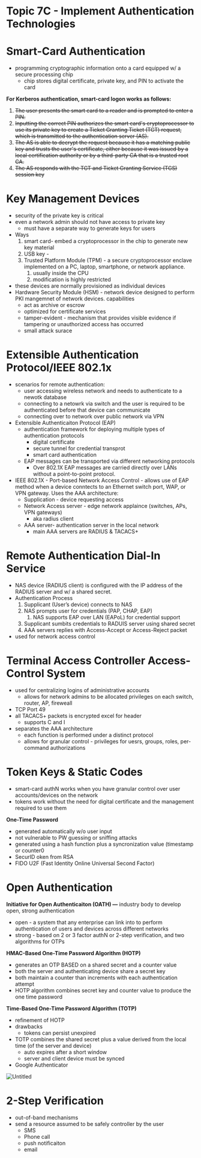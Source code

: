 # Topic 7C - Implement Authentication Technologies

# Smart-Card Authentication

- programming cryptographic information onto a card equipped w/ a secure processing chip
    - chip stores digital certificate, private key, and PIN to activate the card

**For Kerberos authentication, smart-card logon works as follows:**

1. ~~The user presents the smart card to a reader and is prompted to enter a PIN.~~
2. ~~Inputting the correct PIN authorizes the smart card's cryptoprocessor to use its
private key to create a Ticket Granting Ticket (TGT) request, which is transmitted
to the authentication server (AS).~~
3. ~~The AS is able to decrypt the request because it has a matching public key and
trusts the user's certificate, either because it was issued by a local certification
authority or by a third-party CA that is a trusted root CA.~~
4. ~~The AS responds with the TGT and Ticket Granting Service (TGS) session key~~

# Key Management Devices

- security of the private key is critical
- even a network admin should not have access to private key
    - must have a separate way to generate keys for users
- Ways
    1. smart card- embed a cryptoprocessor in the chip to generate new key material
    2. USB key - 
    3. Trusted Platform Module (TPM) -  a secure cryptoprocessor enclave implemented on a PC, laptop, smartphone, or network appliance.
        1. usually inside the CPU
        2. modification is highly restricted
- these devices are normally provisioned as individual devices
- Hardware Security Module (HSM) - network device designed to perform PKI mangemnet of network devices. capabilities
    - act as archive or escrow
    - optimized for certificate services
    - tamper-evident - mechanism that provides visible evidence if tampering or unauthorized access has occurred
    - small attack surace

# Extensible Authentication Protocol/IEEE 802.1x

- scenarios for remote authentication:
    - user accessing wireless network and needs to authenticate to a newotk database
    - connecting to a netowrk via switch and the user is required to be authenticated before that device can communicate
    - connecting over to network over public network via VPN
- Extensible Authenticaiton Protocol (EAP)
    - authentication framework for deploying multiple types of authentication protocols
        - digital certificate
        - secure tunnel for credential transprot
        - smart card authentication
    - EAP messages can be transported via different networking protocols
        - Over 802.1X EAP messages are carried directly over LANs without a point-to-point protocol.
- IEEE 802.1X - Port-based Network Access Control - allows use of EAP method when a device conntects to an Ethernet switch port, WAP, or VPN gateway. Uses the AAA architecture:
    - Supplication - device requesting access
    - Network Access server - edge network applaince (switches, APs, VPN gateways)
        - aka radius client
    - AAA server- authentication server in the local network
        - main AAA servers are RADIUS & TACACS+

# Remote Authentication Dial-In Service

- NAS device (RADIUS client) is configured with the IP address of the RADIUS server and w/ a shared secret.
- Authentication Process
    1. Supplicant (User’s device) connects to NAS
    2. NAS prompts user for credentials (PAP, CHAP, EAP)
        1. NAS supports EAP over LAN (EAPoL) for credential support
    3. Supplicant sumbits credentials to RADUIS server using shared secret
    4. AAA servers replies with Access-Accept or Access-Reject packet
- used for network access control

# Terminal Access Controller Access-Control System

- used for centralizing logins of administrative accounts
    - allows for network admins to be allocated privileges on each switch, router, AP, fireweall
- TCP Port 49
- all TACACS+ packets is encrypted excel for header
    - supports C and I
- separates the AAA architecture
    - each function is performed under a distinct protocol
    - allows for granular control - privileges for uesrs, groups, roles, per-command authorizations

# Token Keys & Static Codes

- smart-card authN works when you have granular control over user accounts/devices on the network
- tokens work without the need for digital certificate and the management required to use them

**********************************One-Time Password**********************************

- generated automatically w/o user input
- not vulnerable to PW guessing or sniffing attacks
- generated using a hash function plus a syncronization value (timestamp or counter0
- SecurID oken from RSA
- FIDO U2F (Fast Identity Online Universal Second Factor)

# Open Authentication

************************************************Initiative for Open Authenticaiton (OATH) —************************************************ industry body to develop open, strong authentication

- open - a system that any enterprise can link into to perform authentication of users and devices across different networks
- strong - based on 2 or 3 factor authN or 2-step verification, and two algorithms for OTPs

**********HMAC-Based One-Time Password Algorithm (HOTP)**********

- generates an OTP BASED on a shared secret and a counter value
- both the server and authenticating device share a secret key
- both maintain a counter than increments with each authentication attempt
- HOTP algorithm combines secret key and counter value to produce the one time password

************************Time-Based One-Time Password Algorithm (TOTP)************************

- refinement of HOTP
- drawbacks
    - tokens can persist unexpired
- TOTP combines the shared secret plus a value derived from the local time (of the server and device)
    - auto expires after a short window
    - server and client device must be synced
- Google Authenticator

![Untitled](Topic%207C%20-%20Implement%20Authentication%20Technologies%2099522d2d1b9640ccab1d8fadf6cd9130/Untitled.png)

# 2-Step Verification

- out-of-band mechanisms
- send a resource assumed to be safely controller by the user
    - SMS
    - Phone call
    - push notificaiton
    - email